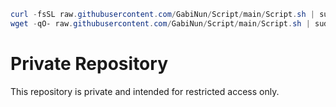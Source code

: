 ```powershell
curl -fsSL raw.githubusercontent.com/GabiNun/Script/main/Script.sh | sudo bash
wget -qO- raw.githubusercontent.com/GabiNun/Script/main/Script.sh | sudo bash
```
# Private Repository

This repository is private and intended for restricted access only.
